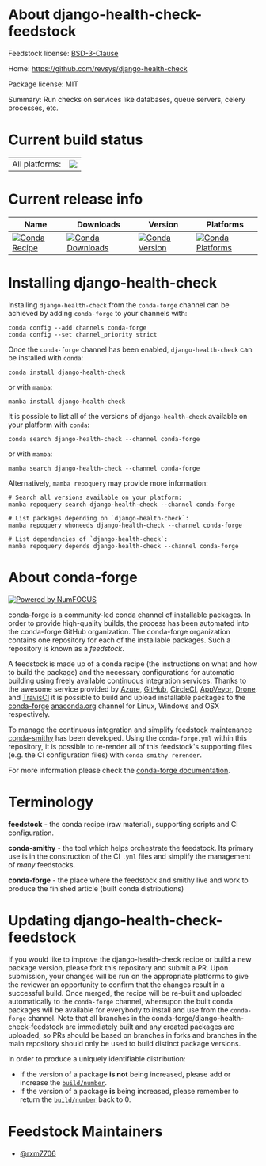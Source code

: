 About django-health-check-feedstock
===================================

Feedstock license: [BSD-3-Clause](https://github.com/conda-forge/django-health-check-feedstock/blob/main/LICENSE.txt)

Home: https://github.com/revsys/django-health-check

Package license: MIT

Summary: Run checks on services like databases, queue servers, celery processes, etc.

Current build status
====================


<table><tr><td>All platforms:</td>
    <td>
      <a href="https://dev.azure.com/conda-forge/feedstock-builds/_build/latest?definitionId=22035&branchName=main">
        <img src="https://dev.azure.com/conda-forge/feedstock-builds/_apis/build/status/django-health-check-feedstock?branchName=main">
      </a>
    </td>
  </tr>
</table>

Current release info
====================

| Name | Downloads | Version | Platforms |
| --- | --- | --- | --- |
| [![Conda Recipe](https://img.shields.io/badge/recipe-django--health--check-green.svg)](https://anaconda.org/conda-forge/django-health-check) | [![Conda Downloads](https://img.shields.io/conda/dn/conda-forge/django-health-check.svg)](https://anaconda.org/conda-forge/django-health-check) | [![Conda Version](https://img.shields.io/conda/vn/conda-forge/django-health-check.svg)](https://anaconda.org/conda-forge/django-health-check) | [![Conda Platforms](https://img.shields.io/conda/pn/conda-forge/django-health-check.svg)](https://anaconda.org/conda-forge/django-health-check) |

Installing django-health-check
==============================

Installing `django-health-check` from the `conda-forge` channel can be achieved by adding `conda-forge` to your channels with:

```
conda config --add channels conda-forge
conda config --set channel_priority strict
```

Once the `conda-forge` channel has been enabled, `django-health-check` can be installed with `conda`:

```
conda install django-health-check
```

or with `mamba`:

```
mamba install django-health-check
```

It is possible to list all of the versions of `django-health-check` available on your platform with `conda`:

```
conda search django-health-check --channel conda-forge
```

or with `mamba`:

```
mamba search django-health-check --channel conda-forge
```

Alternatively, `mamba repoquery` may provide more information:

```
# Search all versions available on your platform:
mamba repoquery search django-health-check --channel conda-forge

# List packages depending on `django-health-check`:
mamba repoquery whoneeds django-health-check --channel conda-forge

# List dependencies of `django-health-check`:
mamba repoquery depends django-health-check --channel conda-forge
```


About conda-forge
=================

[![Powered by
NumFOCUS](https://img.shields.io/badge/powered%20by-NumFOCUS-orange.svg?style=flat&colorA=E1523D&colorB=007D8A)](https://numfocus.org)

conda-forge is a community-led conda channel of installable packages.
In order to provide high-quality builds, the process has been automated into the
conda-forge GitHub organization. The conda-forge organization contains one repository
for each of the installable packages. Such a repository is known as a *feedstock*.

A feedstock is made up of a conda recipe (the instructions on what and how to build
the package) and the necessary configurations for automatic building using freely
available continuous integration services. Thanks to the awesome service provided by
[Azure](https://azure.microsoft.com/en-us/services/devops/), [GitHub](https://github.com/),
[CircleCI](https://circleci.com/), [AppVeyor](https://www.appveyor.com/),
[Drone](https://cloud.drone.io/welcome), and [TravisCI](https://travis-ci.com/)
it is possible to build and upload installable packages to the
[conda-forge](https://anaconda.org/conda-forge) [anaconda.org](https://anaconda.org/)
channel for Linux, Windows and OSX respectively.

To manage the continuous integration and simplify feedstock maintenance
[conda-smithy](https://github.com/conda-forge/conda-smithy) has been developed.
Using the ``conda-forge.yml`` within this repository, it is possible to re-render all of
this feedstock's supporting files (e.g. the CI configuration files) with ``conda smithy rerender``.

For more information please check the [conda-forge documentation](https://conda-forge.org/docs/).

Terminology
===========

**feedstock** - the conda recipe (raw material), supporting scripts and CI configuration.

**conda-smithy** - the tool which helps orchestrate the feedstock.
                   Its primary use is in the construction of the CI ``.yml`` files
                   and simplify the management of *many* feedstocks.

**conda-forge** - the place where the feedstock and smithy live and work to
                  produce the finished article (built conda distributions)


Updating django-health-check-feedstock
======================================

If you would like to improve the django-health-check recipe or build a new
package version, please fork this repository and submit a PR. Upon submission,
your changes will be run on the appropriate platforms to give the reviewer an
opportunity to confirm that the changes result in a successful build. Once
merged, the recipe will be re-built and uploaded automatically to the
`conda-forge` channel, whereupon the built conda packages will be available for
everybody to install and use from the `conda-forge` channel.
Note that all branches in the conda-forge/django-health-check-feedstock are
immediately built and any created packages are uploaded, so PRs should be based
on branches in forks and branches in the main repository should only be used to
build distinct package versions.

In order to produce a uniquely identifiable distribution:
 * If the version of a package **is not** being increased, please add or increase
   the [``build/number``](https://docs.conda.io/projects/conda-build/en/latest/resources/define-metadata.html#build-number-and-string).
 * If the version of a package **is** being increased, please remember to return
   the [``build/number``](https://docs.conda.io/projects/conda-build/en/latest/resources/define-metadata.html#build-number-and-string)
   back to 0.

Feedstock Maintainers
=====================

* [@rxm7706](https://github.com/rxm7706/)

